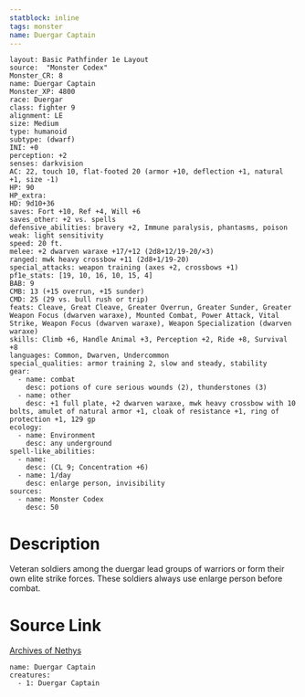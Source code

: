 ```yaml
---
statblock: inline
tags: monster
name: Duergar Captain
---
```

```statblock
layout: Basic Pathfinder 1e Layout
source:  "Monster Codex"
Monster_CR: 8
name: Duergar Captain
Monster_XP: 4800
race: Duergar
class: fighter 9
alignment: LE
size: Medium
type: humanoid
subtype: (dwarf)
INI: +0
perception: +2
senses: darkvision
AC: 22, touch 10, flat-footed 20 (armor +10, deflection +1, natural +1, size -1)
HP: 90
HP_extra: 
HD: 9d10+36
saves: Fort +10, Ref +4, Will +6
saves_other: +2 vs. spells
defensive_abilities: bravery +2, Immune paralysis, phantasms, poison
weak: light sensitivity
speed: 20 ft.
melee: +2 dwarven waraxe +17/+12 (2d8+12/19-20/×3)
ranged: mwk heavy crossbow +11 (2d8+1/19-20)
special_attacks: weapon training (axes +2, crossbows +1)
pf1e_stats: [19, 10, 16, 10, 15, 4]
BAB: 9
CMB: 13 (+15 overrun, +15 sunder)
CMD: 25 (29 vs. bull rush or trip)
feats: Cleave, Great Cleave, Greater Overrun, Greater Sunder, Greater Weapon Focus (dwarven waraxe), Mounted Combat, Power Attack, Vital Strike, Weapon Focus (dwarven waraxe), Weapon Specialization (dwarven waraxe)
skills: Climb +6, Handle Animal +3, Perception +2, Ride +8, Survival +8
languages: Common, Dwarven, Undercommon
special_qualities: armor training 2, slow and steady, stability
gear:
  - name: combat
    desc: potions of cure serious wounds (2), thunderstones (3)
  - name: other
    desc: +1 full plate, +2 dwarven waraxe, mwk heavy crossbow with 10 bolts, amulet of natural armor +1, cloak of resistance +1, ring of protection +1, 129 gp
ecology:
  - name: Environment
    desc: any underground
spell-like_abilities:
  - name:
    desc: (CL 9; Concentration +6)
  - name: 1/day
    desc: enlarge person, invisibility
sources:
  - name: Monster Codex
    desc: 50
```
# Description
Veteran soldiers among the duergar lead groups of warriors or form their own elite strike forces. These soldiers always use enlarge person before combat.
# Source Link
[Archives of Nethys](https://aonprd.com/MonsterDisplay.aspx?ItemName=Duergar%20Captain)
```encounter-table
name: Duergar Captain
creatures:
  - 1: Duergar Captain
```
